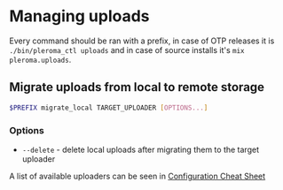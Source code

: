 # Managing uploads

Every command should be ran with a prefix, in case of OTP releases it is `./bin/pleroma_ctl uploads` and in case of source installs it's `mix pleroma.uploads`.

## Migrate uploads from local to remote storage
```sh
$PREFIX migrate_local TARGET_UPLOADER [OPTIONS...]
```
### Options
- `--delete` - delete local uploads after migrating them to the target uploader

A list of available uploaders can be seen in [Configuration Cheat Sheet](../../configuration/cheatsheet.md#pleromaupload)
